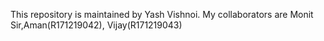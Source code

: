 This repository is maintained by Yash Vishnoi.
My collaborators are Monit Sir,Aman(R171219042), Vijay(R171219043)
